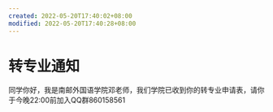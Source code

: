 ```yaml
---
created: 2022-05-20T17:40:02+08:00
modified: 2022-05-20T17:40:28+08:00
---
```


# 转专业通知

同学你好，我是南邮外国语学院邓老师，我们学院已收到你的转专业申请表，请你于今晚22:00前加入QQ群860158561
